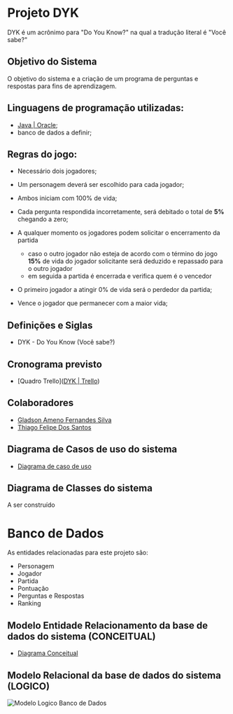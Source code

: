 # Projeto DYK

DYK é um acrônimo para "Do You Know?" na qual a tradução literal é "Você sabe?"

## Objetivo do Sistema

O objetivo do sistema e a criação de um programa de perguntas e respostas  para fins de aprendizagem.

## Linguagens de programação utilizadas:

- [Java | Oracle](https://www.java.com/pt-BR/);
- banco de dados a definir;

## Regras do jogo:

- Necessário dois jogadores;

- Um personagem deverá ser escolhido para cada jogador; 
- Ambos iniciam com 100% de vida;
- Cada pergunta respondida incorretamente, será debitado o total de **5%** chegando a zero;
- A qualquer momento os jogadores podem solicitar o encerramento da partida
  - caso o outro jogador não esteja de acordo com o término do jogo **15%** de vida do jogador solicitante será deduzido e repassado para o outro jogador
  - em seguida a partida é encerrada e verifica quem é o vencedor
- O primeiro jogador a atingir 0% de vida será o perdedor da partida;
- Vence o jogador que permanecer com a maior vida;

## Definições e Siglas

- DYK - Do You Know (Você sabe?)

## Cronograma previsto

- [Quadro Trello]([DYK | Trello](https://trello.com/b/kNEBRsV9/dyk))

## Colaboradores

- [Gladson Ameno Fernandes Silva](https://github.com/GladsonAmeno)
- [Thiago Felipe Dos Santos](https://github.com/thiagonfss)

## Diagrama de Casos de uso do sistema

- [Diagrama de caso de uso](https://lucid.app/lucidchart/f50d1566-4e3f-406b-8e98-b77afb659442/edit?viewport_loc=-138%2C117%2C1977%2C970%2C.Q4MUjXso07N&invitationId=inv_10ecba01-3537-42d2-b87e-a02d9e62559d)

## Diagrama de Classes do sistema

A ser construído

# Banco de Dados
As entidades relacionadas para este projeto são:
- Personagem
- Jogador
- Partida
- Pontuação
- Perguntas e Respostas
- Ranking

## Modelo Entidade Relacionamento da base de dados do sistema (CONCEITUAL)

- [Diagrama Conceitual](https://drive.google.com/file/d/1O-4l0XxJDzE7-W7Mv4OU4Ef2i-Mu1MJh/view?usp=sharing)

## Modelo Relacional da base de dados do sistema (LOGICO)

<img src="C:\Users\thiago.f.santos\Desktop\Anima\Thiago\Aulas\UNA\1 Semestre\Projeto Final\documentacao\Imagens\DER DYK.svg" alt="Modelo Logico Banco de Dados" style="zoom:100%;" />

